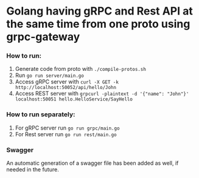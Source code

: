 # Golang having gRPC and Rest API at the same time from one proto using grpc-gateway

### How to run:
1. Generate code from proto with `./compile-protos.sh`
2. Run `go run server/main.go`
3. Access gRPC server with `curl -X GET -k http://localhost:50052/api/hello/John`
3. Access REST server with `grpcurl -plaintext -d '{"name": "John"}' localhost:50051 hello.HelloService/SayHello`

### How to run separately:
1. For gRPC server run `go run grpc/main.go`
2. For Rest server run `go run rest/main.go`

### Swagger
An automatic generation of a swagger file has been added as well, if needed in the future.
